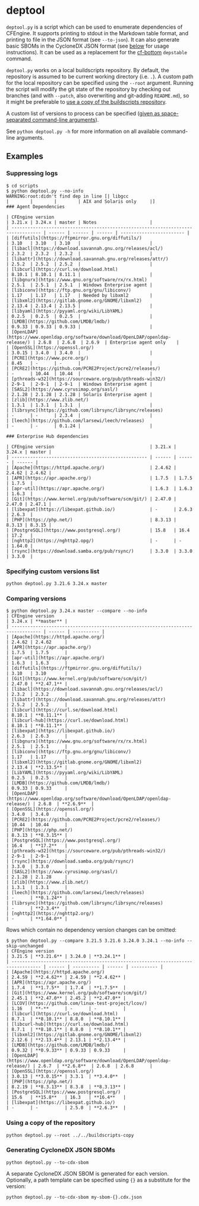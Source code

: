 # deptool

`deptool.py` is a script which can be used to enumerate dependencies of CFEngine.
It supports printing to stdout in the Markdown table format, and printing to file in the JSON format (see `--to-json`).
It can also generate basic SBOMs in the CycloneDX JSON format (see [below](https://github.com/cfengine/buildscripts/tree/master/scripts#generating-cyclonedx-json-sboms) for usage instructions).
It can be used as a replacement for the [cf-bottom](https://github.com/cfengine/cf-bottom/) `depstable` command.

`deptool.py` works on a local buildscripts repository. By default, the repository is assumed to be current working directory (i.e. `.`).
A custom path for the local repository can be specified using the `--root` argument.
Running the script will modify the git state of the repository by checking out branches (and with `--patch`, also overwriting and git-adding `README.md`), so it might be preferable to [use a copy of the buildscripts repository](https://github.com/cfengine/buildscripts/tree/master/scripts#using-a-copy-of-the-repository).

A custom list of versions to process can be specified ([given as space-separated command-line arguments](https://github.com/cfengine/buildscripts/tree/master/scripts#specifying-custom-versions-list)).

See `python deptool.py -h` for more information on all available command-line arguments.

## Examples

### Suppressing logs

```
$ cd scripts
$ python deptool.py --no-info
WARNING:root:didn't find dep in line [| libgcc                                                                            |        |        |        | AIX and Solaris only     |]
### Agent Dependencies

| CFEngine version                                                                  | 3.21.x | 3.24.x | master | Notes                    |
| --------------------------------------------------------------------------------- | ------ | ------ | ------ | ------------------------ |
| [diffutils](https://ftpmirror.gnu.org/diffutils/)                                 | 3.10   | 3.10   | 3.10   |                          |
| [libacl](https://download.savannah.gnu.org/releases/acl/)                         | 2.3.2  | 2.3.2  | 2.3.2  |                          |
| [libattr](https://download.savannah.gnu.org/releases/attr/)                       | 2.5.2  | 2.5.2  | 2.5.2  |                          |
| [libcurl](https://curl.se/download.html)                                          | 8.10.1 | 8.10.1 | 8.11.1 |                          |
| [libgnurx](https://www.gnu.org/software/rx/rx.html)                               | 2.5.1  | 2.5.1  | 2.5.1  | Windows Enterprise agent |
| [libiconv](https://ftp.gnu.org/gnu/libiconv/)                                     | 1.17   | 1.17   | 1.17   | Needed by libxml2        |
| [libxml2](https://gitlab.gnome.org/GNOME/libxml2)                                 | 2.13.4 | 2.13.4 | 2.13.5 |                          |
| [libyaml](https://pyyaml.org/wiki/LibYAML)                                        | 0.2.5  | 0.2.5  | 0.2.5  |                          |
| [LMDB](https://github.com/LMDB/lmdb/)                                             | 0.9.33 | 0.9.33 | 0.9.33 |                          |
| [OpenLDAP](https://www.openldap.org/software/download/OpenLDAP/openldap-release/) | 2.6.8  | 2.6.8  | 2.6.9  | Enterprise agent only    |
| [OpenSSL](https://openssl.org/)                                                   | 3.0.15 | 3.4.0  | 3.4.0  |                          |
| [PCRE](https://www.pcre.org/)                                                     | 8.45   | -      | -      |                          |
| [PCRE2](https://github.com/PCRE2Project/pcre2/releases/)                          | -      | 10.44  | 10.44  |                          |
| [pthreads-w32](https://sourceware.org/pub/pthreads-win32/)                        | 2-9-1  | 2-9-1  | 2-9-1  | Windows Enterprise agent |
| [SASL2](https://www.cyrusimap.org/sasl/)                                          | 2.1.28 | 2.1.28 | 2.1.28 | Solaris Enterprise agent |
| [zlib](https://www.zlib.net/)                                                     | 1.3.1  | 1.3.1  | 1.3.1  |                          |
| [librsync](https://github.com/librsync/librsync/releases)                         | -      | -      | 2.3.4  |                          |
| [leech](https://github.com/larsewi/leech/releases)                                | -      | -      | 0.1.24 |                          |

### Enterprise Hub dependencies

| CFEngine version                                    | 3.21.x | 3.24.x | master |
| --------------------------------------------------- | ------ | ------ | ------ |
| [Apache](https://httpd.apache.org/)                 | 2.4.62 | 2.4.62 | 2.4.62 |
| [APR](https://apr.apache.org/)                      | 1.7.5  | 1.7.5  | 1.7.5  |
| [apr-util](https://apr.apache.org/)                 | 1.6.3  | 1.6.3  | 1.6.3  |
| [Git](https://www.kernel.org/pub/software/scm/git/) | 2.47.0 | 2.47.0 | 2.47.1 |
| [libexpat](https://libexpat.github.io/)             | -      | 2.6.3  | 2.6.3  |
| [PHP](https://php.net/)                             | 8.3.13 | 8.3.13 | 8.3.15 |
| [PostgreSQL](https://www.postgresql.org/)           | 15.8   | 16.4   | 17.2   |
| [nghttp2](https://nghttp2.opg/)                     | -      | -      | 1.64.0 |
| [rsync](https://download.samba.org/pub/rsync/)      | 3.3.0  | 3.3.0  | 3.3.0  |

```

### Specifying custom versions list

```
python deptool.py 3.21.6 3.24.x master
```

### Comparing versions

```
$ python deptool.py 3.24.x master --compare --no-info
| CFEngine version                                                                  | 3.24.x | **master** |
| --------------------------------------------------------------------------------- | ------ | ---------- |
| [Apache](https://httpd.apache.org/)                                               | 2.4.62 | 2.4.62     |
| [APR](https://apr.apache.org/)                                                    | 1.7.5  | 1.7.5      |
| [apr-util](https://apr.apache.org/)                                               | 1.6.3  | 1.6.3      |
| [diffutils](https://ftpmirror.gnu.org/diffutils/)                                 | 3.10   | 3.10       |
| [Git](https://www.kernel.org/pub/software/scm/git/)                               | 2.47.0 | **2.47.1** |
| [libacl](https://download.savannah.gnu.org/releases/acl/)                         | 2.3.2  | 2.3.2      |
| [libattr](https://download.savannah.gnu.org/releases/attr)                        | 2.5.2  | 2.5.2      |
| [libcurl](https://curl.se/download.html)                                          | 8.10.1 | **8.11.1** |
| [libcurl-hub](https://curl.se/download.html)                                      | 8.10.1 | **8.11.1** |
| [libexpat](https://libexpat.github.io/)                                           | 2.6.3  | 2.6.3      |
| [libgnurx](https://www.gnu.org/software/rx/rx.html)                               | 2.5.1  | 2.5.1      |
| [libiconv](https://ftp.gnu.org/gnu/libiconv/)                                     | 1.17   | 1.17       |
| [libxml2](https://gitlab.gnome.org/GNOME/libxml2)                                 | 2.13.4 | **2.13.5** |
| [LibYAML](https://pyyaml.org/wiki/LibYAML)                                        | 0.2.5  | 0.2.5      |
| [LMDB](https://github.com/LMDB/lmdb/)                                             | 0.9.33 | 0.9.33     |
| [OpenLDAP](https://www.openldap.org/software/download/OpenLDAP/openldap-release/) | 2.6.8  | **2.6.9**  |
| [OpenSSL](https://openssl.org/)                                                   | 3.4.0  | 3.4.0      |
| [PCRE2](https://github.com/PCRE2Project/pcre2/releases/)                          | 10.44  | 10.44      |
| [PHP](https://php.net/)                                                           | 8.3.13 | **8.3.15** |
| [PostgreSQL](https://www.postgresql.org/)                                         | 16.4   | **17.2**   |
| [pthreads-w32](https://sourceware.org/pub/pthreads-win32/)                        | 2-9-1  | 2-9-1      |
| [rsync](https://download.samba.org/pub/rsync/)                                    | 3.3.0  | 3.3.0      |
| [SASL2](https://www.cyrusimap.org/sasl/)                                          | 2.1.28 | 2.1.28     |
| [zlib](https://www.zlib.net/)                                                     | 1.3.1  | 1.3.1      |
| [leech](https://github.com/larsewi/leech/releases)                                | -      | **0.1.24** |
| [librsync](https://github.com/librsync/librsync/releases)                         | -      | **2.3.4**  |
| [nghttp2](https://nghttp2.org/)                                                   | -      | **1.64.0** |

```

Rows which contain no dependency version changes can be omitted:

```
$ python deptool.py --compare 3.21.5 3.21.6 3.24.0 3.24.1 --no-info --skip-unchanged
| CFEngine version                                                                  | 3.21.5 | **3.21.6** | 3.24.0 | **3.24.1** |
| --------------------------------------------------------------------------------- | ------ | ---------- | ------ | ---------- |
| [Apache](https://httpd.apache.org/)                                               | 2.4.59 | **2.4.62** | 2.4.59 | **2.4.62** |
| [APR](https://apr.apache.org/)                                                    | 1.7.4  | **1.7.5**  | 1.7.4  | **1.7.5**  |
| [Git](https://www.kernel.org/pub/software/scm/git/)                               | 2.45.1 | **2.47.0** | 2.45.2 | **2.47.0** |
| [LCOV](https://github.com/linux-test-project/lcov/)                               | 1.16   | **-**      | -      | -          |
| [libcurl](https://curl.se/download.html)                                          | 8.7.1  | **8.10.1** | 8.8.0  | **8.10.1** |
| [libcurl-hub](https://curl.se/download.html)                                      | 8.7.1  | **8.10.1** | 8.8.0  | **8.10.1** |
| [libxml2](https://gitlab.gnome.org/GNOME/libxml2)                                 | 2.12.6 | **2.13.4** | 2.13.1 | **2.13.4** |
| [LMDB](https://github.com/LMDB/lmdb/)                                             | 0.9.32 | **0.9.33** | 0.9.33 | 0.9.33     |
| [OpenLDAP](https://www.openldap.org/software/download/OpenLDAP/openldap-release/) | 2.6.7  | **2.6.8**  | 2.6.8  | 2.6.8      |
| [OpenSSL](https://openssl.org/)                                                   | 3.0.13 | **3.0.15** | 3.3.1  | **3.4.0**  |
| [PHP](https://php.net/)                                                           | 8.2.19 | **8.3.13** | 8.3.8  | **8.3.13** |
| [PostgreSQL](https://www.postgresql.org/)                                         | 15.6   | **15.8**   | 16.3   | **16.4**   |
| [libexpat](https://libexpat.github.io/)                                           | -      | -          | 2.5.0  | **2.6.3**  |

```

### Using a copy of the repository

```
python deptool.py --root ../../buildscripts-copy
```

### Generating CycloneDX JSON SBOMs

```
python deptool.py --to-cdx-sbom
```

A separate CycloneDX JSON SBOM is generated for each version. Optionally, a path template can be specified using `{}` as a substitute for the version:

```
python deptool.py --to-cdx-sbom my-sbom-{}.cdx.json
```
